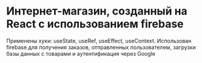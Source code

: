 # Интернет-магазин, созданный на React с использованием firebase

Применены хуки: useState, useRef, useEffect, useContext. 
Использован firebase для получения заказов, отправленных пользователем, загрузки базы данных с товарами и аутентификация через Google
